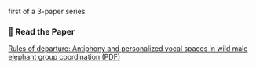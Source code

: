 first of a 3-paper series

### 📄 Read the Paper


[Rules of departure: Antiphony and personalized vocal spaces in wild male elephant group coordination (PDF)](https://emmarant.github.io/RoD/antiphony_in_male_elephants.pdf)

